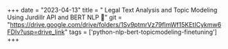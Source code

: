+++ 
date = "2023-04-13" 
title = " Legal Text Analysis and Topic Modeling Using Jurdillr API and BERT NLP 📜" 
git = "https://drive.google.com/drive/folders/1Sv9ptmrVz79flmWf15KEtICykmw6FDIv?usp=drive_link" 
tags = ['python-nlp-bert-topicmodeling-finetuning'] 
+++
